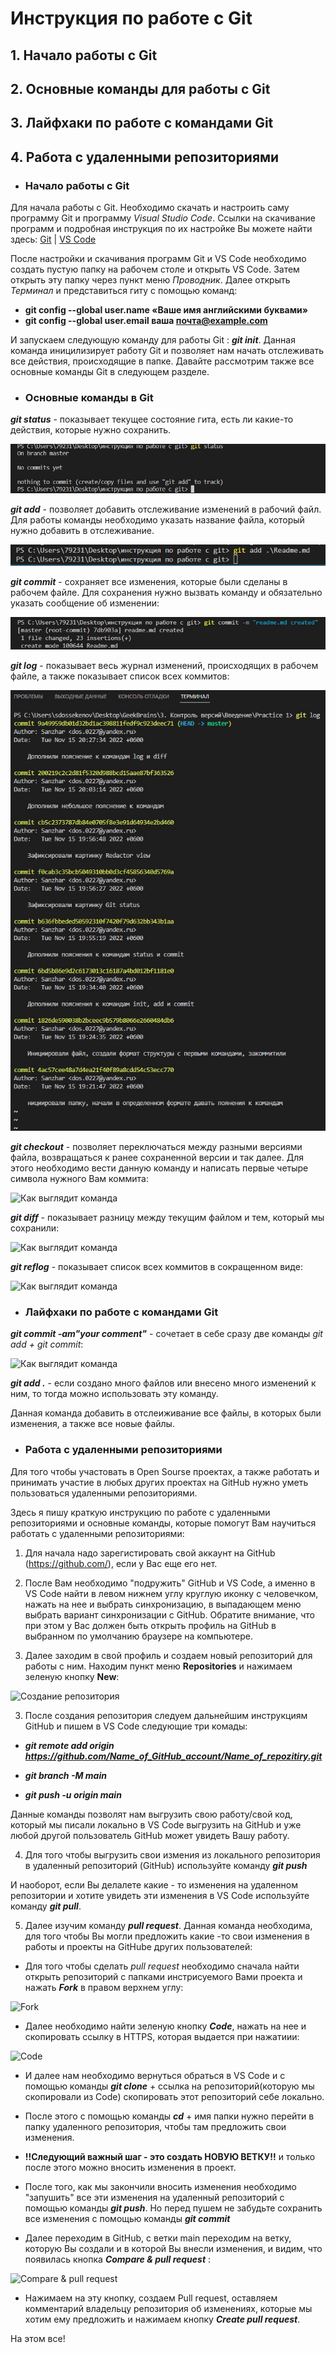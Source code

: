# Инструкция по работе с Git
 
## 1. Начало работы с Git

## 2. Основные команды для работы с Git
 
## 3. Лайфхаки по работе с командами Git

## 4. Работа с удаленными репозиториями

- ### Начало работы с Git ###

Для начала работы с Git. Необходимо скачать и настроить саму программу Git и программу *Visual Studio Code*. Ссылки на скачивание программ и подробная инструкция по их настройке Вы можете найти здесь: [Git](https://git-scm.com/book/ru/v2/Введение-Установка-Git) | [VS Code](https://code.visualstudio.com)


После настройки и скачивания программ Git и VS Code необходимо создать пустую папку на рабочем столе и открыть VS Code. Затем открыть эту папку через пункт меню *Проводник*. Далее открыть *Терминал* и представиться гиту с помощью команд:

- **git config --global user.name «Ваше имя английскими буквами»**
- **git config --global user.email ваша почта@example.com**

И запускаем следующую команду для работы Git :  ***git init***.
Данная команда иницилизирует работу Git и позволяет нам начать отслеживать все действия, происходящие в папке.
Давайте рассмотрим также все основные команды Git в следующем разделе.


- ### Основные команды в Git ###

***git status*** - показывает текущее состояние гита, есть ли какие-то действия, которые нужно сохранить.

![Как выглядит команда](git%20status.jpg)

***git add*** - позволяет добавить отслеживание изменений в рабочий файл. Для работы команды необходимо указать название файла, который нужно добавить в отслеживание.

![Как выглядит команда](git%20add.jpg)

***git commit*** - сохраняет все изменения, которые были сделаны в рабочем файле. Для сохранения нужно вызвать команду и обязательно указать сообщение об изменении:

![Как выглядит команда](git%20commit.jpg)

***git log*** - показывает весь журнал изменений, происходящих в рабочем файле, а также показывает список всех коммитов:


![Как выглядит команда](git%20log.jpg)

***git checkout*** - позволяет переключаться между разными версиями файла, возвращаться к ранее сохраненной версии и так далее. Для этого необходимо вести данную команду и написать первые четыре символа нужного Вам коммита: 

![Как выглядит команда](git%20checkout.jpg)

***git diff*** - показывает разницу между текущим файлом и тем, который мы сохранили:

![Как выглядит команда](git%20diff.jpg)

***git reflog*** - показывает список всех коммитов в сокращенном виде:

![Как выглядит команда](git%20reflog.jpg)

- ### Лайфхаки по работе с командами Git ###

***git commit -am"your comment"*** - сочетает в себе сразу две команды *git add + git commit*:

![Как выглядит команда](git%20add+commit.jpg)

***git add .*** - если создано много файлов или внесено много изменений к ним, то тогда можно использовать эту команду.

Данная команда добавить в отслеиживание все файлы, в которых были изменения, а также все новые файлы.

- ### Работа с удаленными репозиториями ###

Для того чтобы участовать в Open Sourse проектах, а также работать и принимать участие в любых других проектах на GitHub нужно уметь пользоваться удаленными репозиториями.

Здесь я пишу краткую инструкцию по работе с удаленными репозиториями и основные команды, которые помогут Вам научиться работать с удаленными репозиториями:

1. Для начала надо зарегистировать свой аккаунт на GitHub (https://github.com/), если у Вас еще его нет.

2. После Вам необходимо "подружить" GitHub и VS Code, а именно в VS Code найти в левом нижнем углу круглую иконку с человечком, нажать на нее и выбрать синхронизацию, в выпадающем меню выбрать вариант синхронизации с GitHub. Обратите внимание, что при этом у Вас должен быть открыть профиль на GitHub в выбранном по умолчанию браузере на компьютере.

2. Далее заходим в свой профиль и создаем новый репозиторий для работы с ним. Находим пункт меню **Repositories** и нажимаем зеленую кнопку **New**:

![Создание репозитория](git%20photo1.jpg)


3. После создания репозитория следуем дальнейшим инструкциям GitHub и пишем в VS Code следующие три комады:

 - ***git remote add origin https://github.com/Name_of_GitHub_account/Name_of_repozitiry.git***

 - ***git branch -M main***

 - ***git push -u origin main***

Данные команды позволят нам выгрузить свою работу/свой код, который мы писали локально в VS Code  выгрузить на GitHub и уже любой другой пользователь GitHub может увидеть Вашу работу.

4. Для того чтобы выгрузить свои измения из локального репозитория в удаленный репозиторий (GitHub) используйте команду ***git push***

И наоборот, если Вы делалете какие - то изменения на удаленном репозитории и хотите увидеть эти изменения в VS Code используйте команду ***git pull***.

5. Далее изучим команду ***pull request***. Данная команда необходима, для того чтобы Вы могли предложить какие -то свои изменения в работы и проекты на GitHube других пользователей:

- Для того чтобы сделать *pull request* необходимо сначала найти открыть репозиторий с папками инстрисуемого Вами проекта и нажать ***Fork*** в правом верхнем углу:

![Fork](git%20photo2.jpg)

- Далее необходимо найти зеленую кнопку ***Code***, нажать на нее и скопировать ссылку в HTTPS, которая выдается при нажатиии:

![Code](git%20photo3.jpg)

- И далее нам необходимо вернуться обраться в VS Code и с помощью команды ***git clone*** + ссылка на репозиторий(которую мы скопировали из Code) скопировать этот репозиторий себе локально.

- После этого с помощью команды ***cd*** + имя папки нужно перейти в папку удаленного репозитория, чтобы там предложить свои изменения.

- **!!Следующий важный шаг - это создать НОВУЮ ВЕТКУ!!** и только после этого можно вносить изменения в проект.

- После того, как мы закончили вносить изменения необходимо "запушить" все эти изменения на удаленный репозиторий с помощью команды ***git push***. Но перед пушем не забудьте сохранить все изменения с помощью команды ***git commit***

- Далее переходим в GitHub, с ветки main переходим на ветку, которую Вы создали и в которой Вы внесли изменения, и видим, что появилась кнопка ***Compare & pull request*** :

![Compare & pull request](git%20photo4.jpg)

- Нажимаем на эту кнопку, создаем Pull request, оставляем комментарий владельцу репозитория об изменениях, которые мы хотим ему предложить и нажимаем кнопку ***Create pull request***.

На этом все!